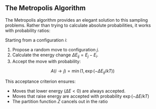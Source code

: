 ## The Metropolis Algorithm

The Metropolis algorithm provides an elegant solution to this sampling problems. Rather than trying to calculate absolute probabilities, it works with probability ratios:

Starting from a configuration $i$:
1. Propose a random move to configuration $j$.
2. Calculate the energy change $\Delta E_{ij} = E_j - E_i$.
3. Accept the move with probability:

$$A(i \rightarrow j) = \min(1, \exp(-\Delta E_{ij}/kT))$$

This acceptance criterion ensures:
- Moves that lower energy ($\Delta E < 0$) are always accepted.
- Moves that raise energy are accepted with probability $\exp(-\Delta E/kT)$
- The partition function $Z$ cancels out in the ratio

